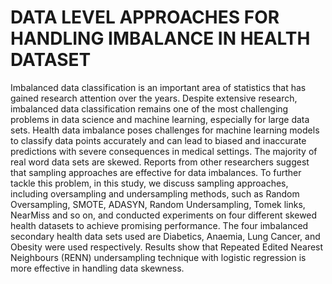 # DATA LEVEL APPROACHES FOR HANDLING IMBALANCE IN HEALTH DATASET

Imbalanced data classification is an important area of statistics that has gained research attention over the years. Despite extensive research, imbalanced data classification remains one of the most challenging problems in data science and machine learning, especially for large data sets. Health data imbalance poses challenges for machine learning models to classify data points accurately and can lead to biased and inaccurate predictions with severe consequences in medical settings. The majority of real word data sets are skewed. Reports from other researchers suggest that sampling approaches are effective for data imbalances. To further tackle this problem, in this study, we discuss sampling approaches, including oversampling and undersampling methods, such as Random Oversampling, SMOTE, ADASYN, Random Undersampling, Tomek links, NearMiss and so on, and conducted experiments on four different skewed health datasets to achieve promising performance. The four imbalanced secondary health data sets used are Diabetics, Anaemia, Lung Cancer, and Obesity were used respectively. Results show that Repeated Edited Nearest Neighbours (RENN) undersampling technique with logistic regression is more effective in handling data skewness.